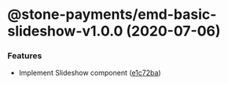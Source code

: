 # @stone-payments/emd-basic-slideshow-v1.0.0 (2020-07-06)


### Features

* Implement Slideshow component ([e1c72ba](https://github.com/stone-payments/emerald-web-framework/commit/e1c72ba5a6a7fceb90ba75d74467855b70f2d5d7))
